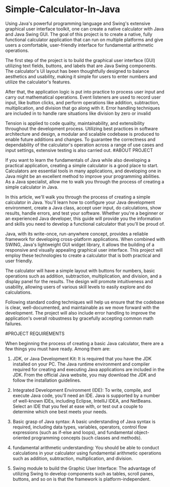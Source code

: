 # Simple-Calculator-In-Java
Using Java's powerful programming language and Swing's extensive graphical user interface toolkit, one can create a native calculator with Java and Java Swing GUI. The goal of this project is to create a native, fully functional calculator application that can run on multiple platforms and give users a comfortable, user-friendly interface for fundamental arithmetic operations. 

The first step of the project is to build the graphical user interface (GUI) utilizing text fields, buttons, and labels that are Java Swing components. The calculator's UI layout has been thoughtfully designed to balance aesthetics and usability, making it simple for users to enter numbers and utilize the calculator's features.

After that, the application logic is put into practice to process user input and carry out mathematical operations. Event listeners are used to record user input, like button clicks, and perform operations like addition, subtraction, multiplication, and division that go along with it. Error handling techniques are included in to handle rare situations like division by zero or invalid 

Tension is applied to code quality, maintainability, and extensibility throughout the development process. Utilizing best practices in software architecture and design, a modular and scalable codebase is produced to enable future additions and changes. To guarantee the correctness and dependability of the calculator's operation across a range of use cases and input settings, extensive testing is also carried out.
#ABOUT PROJECT 

If you want to learn the fundamentals of Java while also developing a practical application, creating a simple calculator is a good place to start. Calculators are essential tools in many applications, and developing one in Java might be an excellent method to improve your programming abilities. As a Java specialist, allow me to walk you through the process of creating a simple calculator in Java. 

In this article, we'll walk you through the process of creating a simple calculator in Java. You'll learn how to configure your Java development environment, create a Java class, accept user input, do calculations, show results, handle errors, and test your software. Whether you're a beginner or an experienced Java developer, this guide will provide you the information and skills you need to develop a functional calculator that you'll be proud of.

Java, with its write-once, run-anywhere concept, provides a reliable framework for developing cross-platform applications. When combined with SWING, Java's lightweight GUI widget library, it allows the building of a responsive and visually appealing graphical user interface. This project will employ these technologies to create a calculator that is both practical and user friendly.

The calculator will have a simple layout with buttons for numbers, basic operations such as addition, subtraction, multiplication, and division, and a display panel for the results. The design will promote intuitiveness and usability, allowing users of various skill levels to easily explore and do calculations.

Following standard coding techniques will help us ensure that the codebase is clear, well-documented, and maintainable as we move forward with the development. The project will also include error handling to improve the application's overall robustness by gracefully accepting common math failures. 

#PROJECT REQUIREMENTS 

When beginning the process of creating a basic Java calculator, there are a few things you must have ready. Among them are: 

1. JDK, or Java Development Kit:
 It is required that you have the JDK installed on your PC. The Java runtime environment and compiler required for creating and executing Java applications are included in the JDK. From the official Java website, you may download the JDK and follow the installation guidelines. 

2. Integrated Development Environment (IDE):
 To write, compile, and execute Java code, you'll need an IDE. Java is supported by a number of well-known IDEs, including Eclipse, IntelliJ IDEA, and NetBeans. Select an IDE that you feel at ease with, or test out a couple to determine which one best meets your needs.

3. Basic grasp of Java syntax: 
A basic understanding of Java syntax is required, including data types, variables, operators, control flow expressions (such as if-else and loops), and fundamental object-oriented programming concepts (such classes and methods). 

4. fundamental arithmetic understanding:
 You should be able to conduct calculations in your calculator using fundamental arithmetic operations such as addition, subtraction, multiplication, and division. 

5. Swing module to build the Graphic User Interface: 
The advantage of utilizing Swing to develop components such as tables, scroll panes, buttons, and so on is that the framework is platform-independent.








